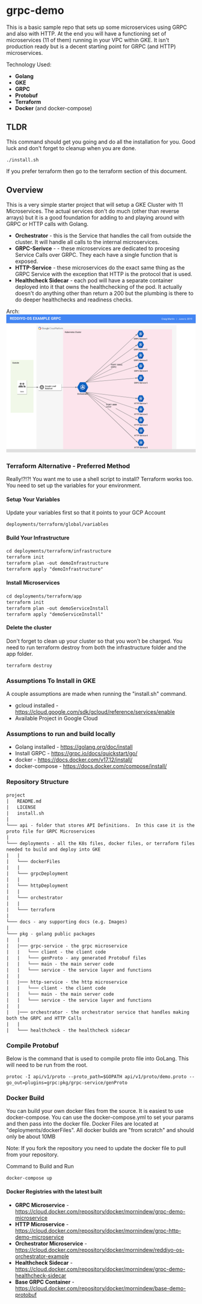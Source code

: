 # grpc-demo
This is a basic sample repo that sets up some microservices using GRPC and also with HTTP.  At the end you will have a functioning set of microservices (11 of them) running in your VPC within GKE.  It isn't production ready but is a decent starting point for GRPC (and HTTP) microservices.

Technology Used:
*  **Golang**
*  **GKE**
*  **GRPC**
*  **Protobuf**
*  **Terraform**
*  **Docker** (and docker-compose)

## TLDR

This command should get you going and do all the installation for you.  Good luck and don't forget to cleanup when you are done.

```
./install.sh
```

If you prefer terraform then go to the terraform section of this document.

## Overview

This is a very simple starter project that will setup a GKE Cluster with 11 Microservices.  The actual services don't do much (other than reverse arrays) but it is a good foundation for adding to and playing around with GRPC or HTTP calls with Golang.

* **Orchestrator** - this is the Service that handles the call from outside the cluster.   It will handle all calls to the internal microservices.
* **GRPC-Serivce** - - these microservices are dedicated to procesing Service Calls over GRPC.  They each have a single function that is exposed.
* **HTTP-Service** - these microservices do the exact same thing as the GRPC Service with the exception that HTTP is the protocol that is used.
* **Healthcheck Sidecar** - each pod will have a separate container deployed into it that owns the healthchecking of the pod.   It actually doesn't do anything other than return a 200 but the plumbing is there to do deeper healthchecks and readiness checks.

Arch:
![Alt text](docs/images/Reddiyo-OS_Example_GRPC.png?raw=true "Reddiyo-GRPC Arch")

### Terraform Alternative - Preferred Method

Really!?!?!   You want me to use a shell script to install?  Terraform works too.  You need to set up the variables for your environment.

#### Setup Your Variables

Update your variables first so that it points to your GCP Account

```
deployments/terraform/global/variables
```

#### Build Your Infrastructure

```
cd deployments/terraform/infrastructure
terraform init
terraform plan -out demoInfrastructure
terraform apply "demoInfrastructure"
```

#### Install Microservices

```
cd deployments/terraform/app
terraform init
terraform plan -out demoServiceInstall
terraform apply "demoServiceInstall"
```

#### Delete the cluster

Don't forget to clean up your cluster so that you won't be charged.  You need to run terraform destroy from both the infrastructure folder and the app folder.
 ```
 terraform destroy
 ```

### Assumptions To Install in GKE

A couple assumptions are made when running the "install.sh" command.

* gcloud installed  - https://cloud.google.com/sdk/gcloud/reference/services/enable
* Available Project in Google Cloud

### Assumptions to run and build locally

* Golang installed - https://golang.org/doc/install
* Install GRPC - https://grpc.io/docs/quickstart/go/
* docker - https://docs.docker.com/v17.12/install/
* docker-compose - https://docs.docker.com/compose/install/


### Repository Structure

```
project
|   README.md
|   LICENSE
|   install.sh
|
└─── api - folder that stores API Definitions.  In this case it is the proto file for GRPC Microservices
|
└─── deployments - all the K8s files, docker files, or terraform files needed to build and deploy into GKE
|   |
|   └─── dockerFiles 
|   |
|   └─── grpcDeployment 
|   |
|   └─── httpDeployment 
|   |
|   └─── orchestrator
|   |
|   └─── terraform  
|
└─── docs - any supporting docs (e.g. Images)
|
└─── pkg - golang public packages
|   |
|   |─── grpc-service - the grpc microservice
|   |   └─── client - the client code
|   |   └─── genProto - any generated Protobuf files
|   |   └─── main - the main server code
|   |   └─── service - the service layer and functions
|   |
|   |─── http-service - the http microservice
|   |   └─── client - the client code
|   |   └─── main - the main server code
|   |   └─── service - the service layer and functions
|   |
|   |─── orchestrator - the orchestrator service that handles making both the GRPC and HTTP Calls
|   |
|   └─── healthcheck - the healthcheck sidecar
```

### Compile Protobuf

Below is the command that is used to compile proto file into GoLang.  This will need to be run from the root.

```
protoc -I api/v1/proto --proto_path=$GOPATH api/v1/proto/demo.proto --go_out=plugins=grpc:pkg/grpc-service/genProto
```

### Docker Build

You can build your own docker files from the source.   It is easiest to use docker-compose.  You can use the docker-compose.yml to set your params and then pass into the docker file.  Docker Files are located at "deployments/dockerFiles".  All docker builds are "from scratch" and should only be about 10MB


Note: If you fork the repository you need to update the docker file to pull from your repository.


Command to Build and Run
```
docker-compose up
```

#### Docker Registries with the latest built

* **GRPC Microservice** - https://cloud.docker.com/repository/docker/mornindew/grpc-demo-microservice
* **HTTP Microservice** - https://cloud.docker.com/repository/docker/mornindew/grpc-http-demo-microservice
* **Orchestrator Microservice** - https://cloud.docker.com/repository/docker/mornindew/reddiyo-os-orchestrator-example
* **Healthcheck Sidecar** - https://cloud.docker.com/repository/docker/mornindew/grpc-demo-healthcheck-sidecar
* **Base GRPC Container** - https://cloud.docker.com/repository/docker/mornindew/base-demo-protobuf